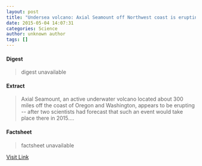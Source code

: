 ```yaml
---
layout: post
title: "Undersea volcano: Axial Seamount off Northwest coast is erupting"
date: 2015-05-04 14:07:31
categories: Science
author: unknown author
tags: []
---
```



#### Digest
>digest unavailable

#### Extract
>Axial Seamount, an active underwater volcano located about 300 miles off the coast of Oregon and Washington, appears to be erupting -- after two scientists had forecast that such an event would take place there in 2015....

#### Factsheet
>factsheet unavailable

[Visit Link](http://feeds.sciencedaily.com/~r/sciencedaily/~3/FoTOQyKk-PY/150504100731.htm)


